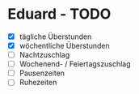 # Eduard - TODO

- [x] tägliche Überstunden
- [x] wöchentliche Überstunden
- [ ] Nachtzuschlag
- [ ] Wochenend- / Feiertagszuschlag
- [ ] Pausenzeiten
- [ ] Ruhezeiten
